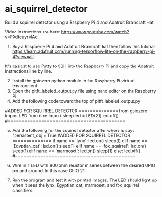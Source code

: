 # ai_squirrel_detector
Build a squirrel detector using a Raspberry Pi 4 and Adafruit Braincraft Hat

Video instructions are here: https://www.youtube.com/watch?v=FXdtcuyrMAc

1. Buy a Raspberry Pi 4 and Adafruit Braincraft hat then follow this tutorial
https://learn.adafruit.com/running-tensorflow-lite-on-the-raspberry-pi-4?view=all

It's easiest to use Putty to SSH into the Raspberry Pi and copy the Adafruit instructions line by line.

2. Install the gpiozero python module in the Raspberry Pi virtual environment
3. Open the pitft_labeled_output.py file using nano editor on the Raspberry Pi
4. Add the following code toward the top of pitft_labeled_output.py

#ADDED FOR SQUIRREL DETECTOR ==============
from gpiozero import LED
from time import sleep
led = LED(21)
led.off()
#==========================================

5. Add the following for the squirrel detector after where is says "persistent_obj = True
  #ADDED FOR SQUIRREL DETECTOR ==============
                    if name == 'lynx':
                        led.on()
                        sleep(1)
                    elif name == 'Egyptian_cat':
                        led.on()
                        sleep(1)
                    elif name == 'fox_squirrel':
                        led.on()
                        sleep(1)
                    elif name == 'marmoset':
                        led.on()
                        sleep(1)
                    else:
                        led.off()
     #===========================================

6. Wire in a LED with 800 ohm resistor in series between the desired GPIO pin and ground. In this case GPIO 21. 
7. Run the program and test it with printed images. The LED should light up when it sees the lynx, Egyptian_cat, marmoset, and fox_squirrel classifiers.
